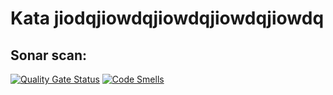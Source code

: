# Kata jiodqjiowdqjiowdqjiowdqjiowdq


## Sonar scan:
[![Quality Gate Status](https://sonarcloud.io/api/project_badges/measure?project=mcoen93ns_jiodqjiowdqjiowdqjiowdqjiowdq&metric=alert_status)](https://sonarcloud.io/summary/new_code?id=mcoen93ns_jiodqjiowdqjiowdqjiowdqjiowdq)
[![Code Smells](https://sonarcloud.io/api/project_badges/measure?project=mcoen93ns_jiodqjiowdqjiowdqjiowdqjiowdq&metric=code_smells)](https://sonarcloud.io/summary/new_code?id=mcoen93ns_jiodqjiowdqjiowdqjiowdqjiowdq)
